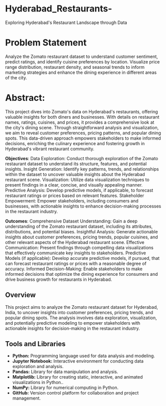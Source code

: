 # Hyderabad_Restaurants-
Exploring Hyderabad's Restaurant Landscape through Data
# Problem Statement
Analyze the Zomato restaurant dataset to understand customer sentiment, predict ratings, and identify cuisine preferences by location.
Visualize price range distribution, restaurant density, and seasonal trends to inform marketing strategies and enhance the dining experience in different areas of the city.

# Abstract:
This project dives into Zomato's data on Hyderabad's restaurants, offering valuable insights for both diners and businesses.
With details on restaurant names, ratings, cuisines, and prices, it provides a comprehensive look at the city's dining scene.
Through straightforward analysis and visualization, we aim to reveal customer preferences, pricing patterns, and popular dining spots. 
This data-driven approach empowers stakeholders to make informed decisions, enriching the culinary experience and fostering growth in Hyderabad's vibrant restaurant community.

**Objectives**:
Data Exploration: Conduct thorough exploration of the Zomato restaurant dataset to understand its structure, features, and potential insights.
Insight Generation: Identify key patterns, trends, and relationships within the dataset to uncover valuable insights about the Hyderabad restaurant scene.
Visualization: Utilize data visualization techniques to present findings in a clear, concise, and visually appealing manner.
Predictive Analysis: Develop predictive models, if applicable, to forecast restaurant ratings or prices based on relevant features.
Stakeholder Empowerment: Empower stakeholders, including consumers and businesses, with actionable insights to enhance decision-making processes in the restaurant industry.

**Outcomes**:
Comprehensive Dataset Understanding: Gain a deep understanding of the Zomato restaurant dataset, including its attributes, distributions, and potential biases.
Insightful Analysis: Generate actionable insights about customer preferences, pricing trends, popular cuisines, and other relevant aspects of the Hyderabad restaurant scene.
Effective Communication: Present findings through compelling data visualizations that effectively communicate key insights to stakeholders.
Predictive Models (if applicable): Develop accurate predictive models, if pursued, that can forecast restaurant ratings or prices with a reasonable degree of accuracy.
Informed Decision-Making: Enable stakeholders to make informed decisions that optimize the dining experience for consumers and drive business growth for restaurants in Hyderabad.
## Overview
This project aims to analyze the Zomato restaurant dataset for Hyderabad, India, to uncover insights into customer preferences, pricing trends, and popular dining spots. The analysis involves data exploration, visualization, and potentially predictive modeling to empower stakeholders with actionable insights for decision-making in the restaurant industry.

## Tools and Libraries
- **Python:** Programming language used for data analysis and modeling.
- **Jupyter Notebook:** Interactive environment for conducting data exploration and analysis.
- **Pandas:** Library for data manipulation and analysis.
- **Matplotlib:** Library for creating static, interactive, and animated visualizations in Python..
- **NumPy:** Library for numerical computing in Python.
- **GitHub:** Version control platform for collaboration and project management.

